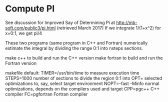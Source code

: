 # Compute PI

See discussion for Improved Say of Determining Pi at
 http://mb-soft.com/public3/pi.html  (retrieved March 2017)
If we integrate 1/(1+x^2) for x=0:1, we get pi/4

These two programs (same program in C++ and Fortran)
numerically estimate the integral by dividing the range 0:1
into nsteps sections.

make c++ to build and run the C++ version
make fortran to build and run the Fortran version

makefile default:
TIMER=/usr/bin/time	to measure execution time
STEPS=1000		number of sections to divide the region 0:1 into
OPT=			selected optimizations to, say, select target environment
NOPT=-fast -Minfo	normal optimizations, depends on the compilers used and target
CPP=pgc++		C++ compiler
FC=pgfortran		Fortran compiler
